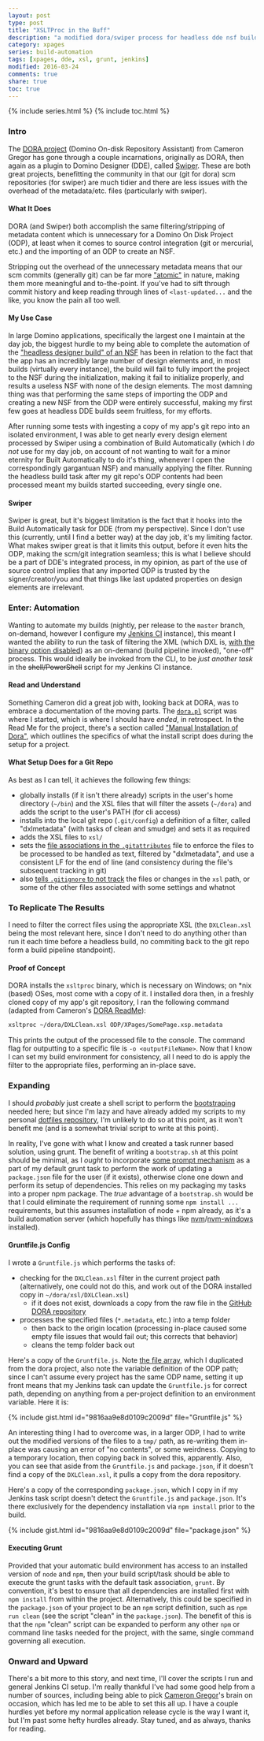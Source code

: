 ```yaml
---
layout: post
type: post
title: "XSLTProc in the Buff"
description: "a modified dora/swiper process for headless dde nsf builds"
category: xpages
series: build-automation
tags: [xpages, dde, xsl, grunt, jenkins]
modified: 2016-03-24
comments: true
share: true
toc: true
---
```


{% include series.html %}
{% include toc.html %}
### Intro
The [DORA project](https://github.com/camac/dora) (Domino On-disk Repository Assistant) from Cameron Gregor has gone through a couple incarnations, originally as DORA, then again as a plugin to Domino Designer (DDE), called [Swiper](https://openntf.org/main.nsf/project.xsp?r=project/Swiper). These are both great projects, benefitting the community in that our (git for dora) scm repositories (for swiper) are much tidier and there are less issues with the overhead of the metadata/etc. files (particularly with swiper).

#### What It Does
DORA (and Swiper) both accomplish the same filtering/stripping of metadata content which is unnecessary for a Domino On Disk Project (ODP), at least when it comes to source control integration (git or mercurial, etc.) and the importing of an ODP to create an NSF.

Stripping out the overhead of the unnecessary metadata means that our scm commits (generally git) can be far more ["atomic"](https://en.wikipedia.org/wiki/Atomic_commit) in nature, making them more meaningful and to-the-point. If you've had to sift through commit history and keep reading through lines of `<last-updated...` and the like, you know the pain all too well.

#### My Use Case
In large Domino applications, specifically the largest one I maintain at the day job, the biggest hurdle to my being able to complete the automation of the ["headless designer build" of an NSF](http://www-10.lotus.com/ldd/ddwiki.nsf/dx/Headless_Designer_Wiki) has been in relation to the fact that the app has an incredibly large number of design elements and, in most builds (virtually every instance), the build will fail to fully import the project to the NSF during the initialization, making it fail to initialize properly, and results a useless NSF with none of the design elements. The most damning thing was that performing the same steps of importing the ODP and creating a new NSF from the ODP were entirely successful, making my first few goes at headless DDE builds seem fruitless, for my efforts.

After running some tests with ingesting a copy of my app's git repo into an isolated environment, I was able to get nearly every design element processed by Swiper using a combination of Build Automatically (which I _do not_ use for my day job, on account of not wanting to wait for a minor eternity for Built Automatically to do it's thing, whenever I open the correspondingly gargantuan NSF) and manually applying the filter. Running the headless build task after my git repo's ODP contents had been processed meant my builds started succeeding, every single one.

#### Swiper
Swiper is great, but it's biggest limitation is the fact that it hooks into the Build Automatically task for DDE (from my perspective). Since I don't use this (currently, until I find a better way) at the day job, it's my limiting factor. What makes swiper great is that it limits this output, before it even hits the ODP, making the scm/git integration seamless; this is what I believe should be a part of DDE's integrated process, in my opinion, as part of the use of source control implies that any imported ODP is trusted by the signer/creator/you and that things like last updated properties on design elements are irrelevant.

### Enter: Automation
Wanting to automate my builds (nightly, per release to the `master` branch, on-demand, however I configure my [Jenkins CI](http://jenkins-ci.org/) instance), this meant I wanted the ability to run the task of filtering the XML (which DXL is, [with the binary option disabled](http://edm00se.io/xpages/getting-started-with-it-all/#source-control-with-domino-designer)) as an on-demand (build pipeline invoked), "one-off" process. This would ideally be invoked from the CLI, to be _just another task_ in the <s>shell/PowerShell</s> script for my Jenkins CI instance.

#### Read and Understand
Something Cameron did a great job with, looking back at DORA, was to embrace a documentation of the moving parts. The [`dora.pl`](https://github.com/camac/dora/blob/master/dora.pl) script was where I started, which is where I should have _ended_, in retrospect. In the Read Me for the project, there's a section called ["Manual Installation of Dora"](https://github.com/camac/dora#manual-installation-of-dora), which outlines the specifics of what the install script does during the setup for a project.

#### What Setup Does for a Git Repo
As best as I can tell, it achieves the following few things:

* globally installs (if it isn't there already) scripts in the user's home directory (`~/bin`) and the XSL files that will filter the assets (`~/dora`) and adds the script to the user's PATH (for cli access)
* installs into the local git repo (`.git/config`) a definition of a filter, called "dxlmetadata" (with tasks of clean and smudge) and sets it as required
* adds the XSL files to `xsl/`
* sets the [file associations in the `.gitattributes`](https://github.com/camac/dora/blob/master/dora.pl#L132-L159) file to enforce the files to be processed to be handled as text, filtered by "dxlmetadata", and use a consistent LF for the end of line (and consistency during the file's subsequent tracking in git)
* also [tells `.gitignore` to not track](https://github.com/camac/dora/blob/master/dora.pl#L121-L130) the files or changes in the `xsl` path, or some of the other files associated with some settings and whatnot

### To Replicate The Results
I need to filter the correct files using the appropriate XSL (the `DXLClean.xsl` being the most relevant here, since I don't need to do anything other than run it each time before a headless build, no commiting back to the git repo form a build pipeline standpoint).

#### Proof of Concept
DORA installs the `xsltproc` binary, which is necessary on Windows; on *nix (based) OSes, most come with a copy of it. I installed dora then, in a freshly cloned copy of my app's git repository, I ran the following command (adapted from Cameron's [DORA ReadMe](https://github.com/camac/dora#testing-an-xsl-transformation-stylesheet)):

```sh
xsltproc ~/dora/DXLClean.xsl ODP/XPages/SomePage.xsp.metadata
```

This prints the output of the processed file to the console. The command flag for outputting to a specific file is `-o <outputFileName>`. Now that I know I can set my build environment for consistency, all I need to do is apply the filter to the appropriate files, performing an in-place save.

### Expanding
I should _probably_ just create a shell script to perform the [bootstraping](https://en.wikipedia.org/wiki/Bootstrapping) needed here; but since I'm lazy and have already added my scripts to my personal [dotfiles repository](http://dotfiles.github.io/), I'm unlikely to do so at this point, as it won't benefit me (and is a somewhat trivial script to write at this point).

In reality, I've gone with what I know and created a task runner based solution, using grunt. The benefit of writing a `bootstrap.sh` at this point should be minimal, as I _ought_ to incorporate [some prompt mechanism](https://github.com/dylang/grunt-prompt) as a part of my default grunt task to perform the work of updating a `package.json` file for the user (if it exists), otherwise clone one down and perform its setup of dependencies. This relies on my packaging my tasks into a proper npm package. The _true_ advantage of a `bootstrap.sh` would be that I could eliminate the requirement of running some `npm install ...` requirements, but this assumes installation of node + npm already, as it's a build automation server (which hopefully has things like [nvm](https://github.com/creationix/nvm)/[nvm-windows](https://github.com/coreybutler/nvm-windows) installed).

#### Gruntfile.js Config
I wrote a `Gruntfile.js` which performs the tasks of:

* checking for the `DXLClean.xsl` filter in the current project path (alternatively, one could not do this, and work out of the DORA installed copy in `~/dora/xsl/DXLClean.xsl`)
  * if it does not exist, downloads a copy from the raw file in the [GitHub DORA repository](https://github.com/camac/dora/blob/master/xsl/DXLClean.xsl)
* processes the specified files (`*.metadata`, etc.) into a temp folder
  * then back to the origin location (processing in-place caused some empty file issues that would fail out; this corrects that behavior)
  * cleans the temp folder back out

Here's a copy of the `Gruntfile.js`. Note [the file array](https://github.com/camac/dora/blob/master/dora.pl#L133-L159), which I duplicated from the dora project, also note the variable definition of the ODP path; since I can't assume every project has the same ODP name, setting it up front means that my Jenkins task can update the `Gruntfile.js` for correct path, depending on anything from a per-project definition to an environment variable. Here it is:

{% include gist.html id="9816aa9e8d0109c2009d" file="Gruntfile.js" %}

An interesting thing I had to overcome was, in a larger ODP, I had to write out the modified versions of the files to a `tmp/` path, as re-writing them in-place was causing an error of "no contents", or some weirdness. Copying to a temporary location, then copying back in solved this, apparently. Also, you can see that aside from the `Gruntfile.js` and `package.json`, if it doesn't find a copy of the `DXLClean.xsl`, it pulls a copy from the dora repository.

Here's a copy of the corresponding `package.json`, which I copy in if my Jenkins task script doesn't detect the `Gruntfile.js` and `package.json`. It's there exclusively for the dependency installation via `npm install` prior to the build.

{% include gist.html id="9816aa9e8d0109c2009d" file="package.json" %}

#### Executing Grunt
Provided that your automatic build environment has access to an installed version of `node` and `npm`, then your build script/task should be able to execute the grunt tasks with the default task association, `grunt`. By convention, it's best to ensure that all dependencies are installed first with `npm install` from within the project. Alternatively, this could be specified in the `package.json` of your project to be an `npm` script definition, such as `npm run clean` (see the script "clean" in the `package.json`). The benefit of this is that the `npm` "clean" script can be expanded to perform any other `npm` or command line tasks needed for the project, with the same, single command governing all execution.

### Onward and Upward
There's a bit more to this story, and next time, I'll cover the scripts I run and general Jenkins CI setup. I'm really thankful I've had some good help from a number of sources, including being able to pick [Cameron Gregor](http://camerongregor.com/)'s brain on occasion, which has led me to be able to set this all up. I have a couple hurdles yet before my normal application release cycle is the way I want it, but I'm past some hefty hurdles already. Stay tuned, and as always, thanks for reading.
